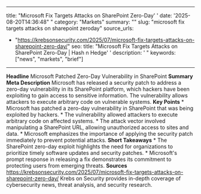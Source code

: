 ﻿---

title: "Microsoft Fix Targets Attacks on SharePoint Zero-Day''
date: '2025-08-20T14:36:48""
category: "Markets"
summary: ""
slug: "microsoft fix targets attacks on sharepoint zeroday"
source_urls:
  - "https://krebsonsecurity.com/2025/07/microsoft-fix-targets-attacks-on-sharepoint-zero-day/"
seo:
  title: "Microsoft Fix Targets Attacks on SharePoint Zero-Day | Hash n Hedge''
  description: '"
  keywords: ["news", "markets", "brief"]

---
**Headline** Microsoft Patched Zero-Day Vulnerability in SharePoint  **Summary Meta Description** Microsoft has released a security patch to address a zero-day vulnerability in its SharePoint platform, which hackers have been exploiting to gain access to sensitive information. The vulnerability allows attackers to execute arbitrary code on vulnerable systems.  **Key Points**  * Microsoft has patched a zero-day vulnerability in SharePoint that was being exploited by hackers. * The vulnerability allowed attackers to execute arbitrary code on affected systems. * The attack vector involved manipulating a SharePoint URL, allowing unauthorized access to sites and data. * Microsoft emphasizes the importance of applying the security patch immediately to prevent potential attacks.  **Short Takeaways**  * The SharePoint zero-day exploit highlights the need for organizations to prioritize timely software updates and security patches. * Microsoft's prompt response in releasing a fix demonstrates its commitment to protecting users from emerging threats.  **Sources** https://krebsonsecurity.com/2025/07/microsoft-fix-targets-attacks-on-sharepoint-zero-day/ Krebs on Security provides in-depth coverage of cybersecurity news, threat analysis, and security research. 

